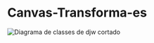 # Canvas-Transforma-es



![Diagrama de classes de djw cortado](https://github.com/KalCastro/Canvas-Transforma-es/assets/129300311/8072a40f-d12e-4c0d-8d52-f3429be7291b)
